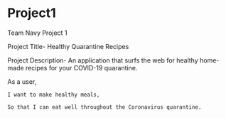 # Project1

Team Navy
Project 1

Project Title- Healthy Quarantine Recipes 


Project Description- An application that surfs the web for healthy home-made recipes for your COVID-19 quarantine. 


As a user,

	I want to make healthy meals, 

	So that I can eat well throughout the Coronavirus quarantine. 
